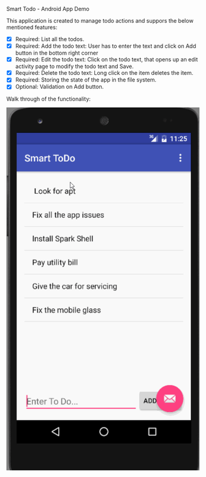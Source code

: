 Smart Todo - Android App Demo

This application is created to manage todo actions and suppors the below mentioned features:

 * [x] Required: List all the todos.
 * [x] Required: Add the todo text: User has to enter the text and click on Add button in the bottom right corner
 * [x] Required: Edit the todo text: Click on the todo text, that opens up an edit activity page to modify the todo text and Save.
 * [x] Required: Delete the todo text: Long click on the item deletes the item.
 * [x] Required: Storing the state of the app in the file system.
 * [x] Optional: Validation on Add button.
	
Walk through of the functionality:

![Video Walkthrough](SmartTodo.gif)